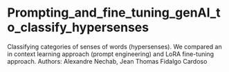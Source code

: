 # Prompting_and_fine_tuning_genAI_to_classify_hypersenses
Classifying categories of senses of words (hypersenses). We compared an in context learning approach (prompt engineering) and LoRA fine-tuning approach. Authors: Alexandre Nechab, Jean Thomas Fidalgo Cardoso
